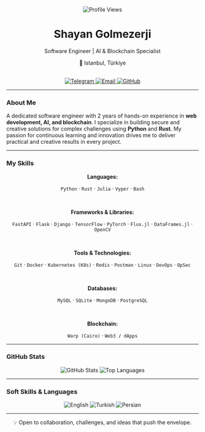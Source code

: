 <div align="center">
  <img src="https://komarev.com/ghpvc/?username=shayangolmezerji&style=flat&color=00F770" alt="Profile Views"/>
  <h1>Shayan Golmezerji</h1>
  <p>Software Engineer | AI & Blockchain Specialist</p>
  <p>📍 Istanbul, Türkiye</p>

  <br>

  <a href="https://t.me/SHAYANGOLMEZERJI" target="_blank">
    <img src="https://img.shields.io/badge/Telegram-26A5E4?style=flat&logo=telegram&logoColor=white" alt="Telegram">
  </a>
  <a href="mailto:shayangolmezerji@outlook.com">
    <img src="https://img.shields.io/badge/Outlook-0078D4?style=flat&logo=microsoft-outlook&logoColor=white" alt="Email">
  </a>
  <a href="https://github.com/shayangolmezerji" target="_blank">
    <img src="https://img.shields.io/badge/GitHub-100000?style=flat&logo=github&logoColor=white" alt="GitHub">
  </a>
</div>

---

### About Me

A dedicated software engineer with 2 years of hands-on experience in **web development, AI, and blockchain**. I specialize in building secure and creative solutions for complex challenges using **Python** and **Rust**. My passion for continuous learning and innovation drives me to deliver practical and creative results in every project.

---

### My Skills

<div align="center">
  
  <p><b>Languages:</b></p>
  <p>
    <code>Python</code> · <code>Rust</code> · <code>Julia</code> · <code>Vyper</code> · <code>Bash</code>
  </p>

  <br>

  <p><b>Frameworks & Libraries:</b></p>
  <p>
    <code>FastAPI</code> · <code>Flask</code> · <code>Django</code> · <code>TensorFlow</code> · <code>PyTorch</code> · <code>Flux.jl</code> · <code>DataFrames.jl</code> · <code>OpenCV</code>
  </p>

  <br>

  <p><b>Tools & Technologies:</b></p>
  <p>
    <code>Git</code> · <code>Docker</code> · <code>Kubernetes (K8s)</code> · <code>Redis</code> · <code>Postman</code> · <code>Linux</code> · <code>DevOps</code> · <code>OpSec</code>
  </p>

  <br>

  <p><b>Databases:</b></p>
  <p>
    <code>MySQL</code> · <code>SQLite</code> · <code>MongoDB</code> · <code>PostgreSQL</code>
  </p>

  <br>

  <p><b>Blockchain:</b></p>
  <p>
    <code>Warp (Cairo)</code> · <code>Web3 / dApps</code>
  </p>

</div>

---

### GitHub Stats

<div align="center">
  <img src="https://github-readme-stats.vercel.app/api?username=shayangolmezerji&show_icons=true&theme=tokyonight&hide_border=false" alt="GitHub Stats"/>
  <img src="https://github-readme-stats.vercel.app/api/top-langs/?username=shayangolmezerji&layout=compact&theme=tokyonight&hide_border=false" alt="Top Languages"/>
</div>

---

### Soft Skills & Languages

<div align="center">
  <p>
    <img src="https://img.shields.io/badge/English-Advanced-blue" alt="English"/>
    <img src="https://img.shields.io/badge/Turkish-Intermediate-orange" alt="Turkish"/>
    <img src="https://img.shields.io/badge/Persian-Native-green" alt="Persian"/>
  </p>
</div>

---

<p align="center">
  💡 Open to collaboration, challenges, and ideas that push the envelope.
</p>
